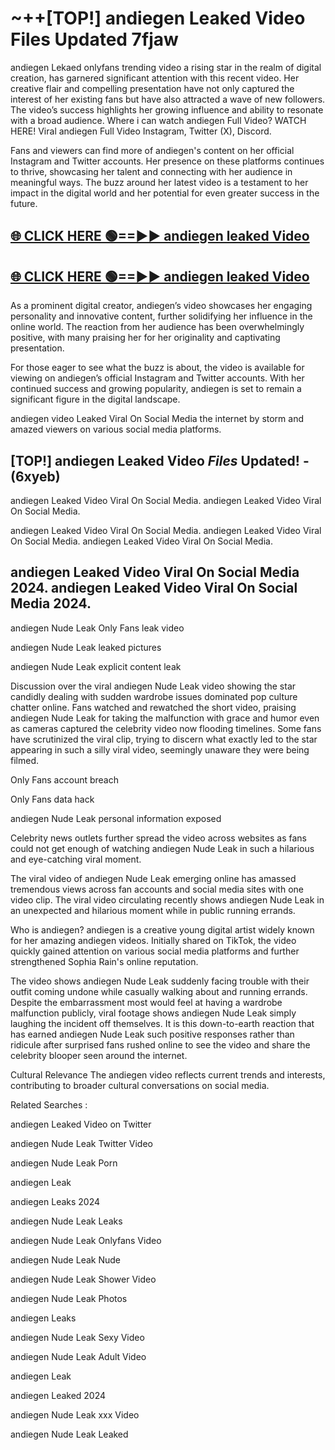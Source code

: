 # ~++[TOP!] andiegen Leaked Video Files Updated 7fjaw

 andiegen Lekaed onlyfans trending video a rising star in the realm of digital creation, has garnered significant attention with this recent video. Her creative flair and compelling presentation have not only captured the interest of her existing fans but have also attracted a wave of new followers. The video’s success highlights her growing influence and ability to resonate with a broad audience.
Where i can watch  andiegen Full Video? WATCH HERE! Viral  andiegen Full Video Instagram, Twitter (X), Discord.


Fans and viewers can find more of  andiegen's content on her official Instagram and Twitter accounts. Her presence on these platforms continues to thrive, showcasing her talent and connecting with her audience in meaningful ways. The buzz around her latest video is a testament to her impact in the digital world and her potential for even greater success in the future.


## [🌐 CLICK HERE 🟢==►►  andiegen leaked Video ](https://onlyclips.site?title=andiegen&ref=git)

## [🌐 CLICK HERE 🟢==►►  andiegen leaked Video ](https://onlyclips.site?title=andiegen&ref=git)


As a prominent digital creator,  andiegen’s video showcases her engaging personality and innovative content, further solidifying her influence in the online world. The reaction from her audience has been overwhelmingly positive, with many praising her for her originality and captivating presentation.

For those eager to see what the buzz is about, the video is available for viewing on  andiegen’s official Instagram and Twitter accounts. With her continued success and growing popularity,  andiegen is set to remain a significant figure in the digital landscape.


  andiegen video Leaked Viral On Social Media the internet by storm and amazed viewers on various social media platforms.


## [TOP!]  andiegen Leaked Video *Files* Updated! - (6xyeb) 

 andiegen Leaked Video Viral On Social Media. andiegen Leaked Video Viral On Social Media.

 andiegen Leaked Video Viral On Social Media. andiegen Leaked Video Viral On Social Media. andiegen Leaked Video Viral On Social Media.


##  andiegen Leaked Video Viral On Social Media 2024. andiegen Leaked Video Viral On Social Media 2024.
 andiegen Nude Leak Only Fans leak video

 andiegen Nude Leak leaked pictures

 andiegen Nude Leak explicit content leak

Discussion over the viral  andiegen Nude Leak video showing the star candidly dealing with sudden wardrobe issues dominated pop culture chatter online. Fans watched and rewatched the short video, praising  andiegen Nude Leak for taking the malfunction with grace and humor even as cameras captured the celebrity video now flooding timelines. Some fans have scrutinized the viral clip, trying to discern what exactly led to the star appearing in such a silly viral video, seemingly unaware they were being filmed.


Only Fans account breach

Only Fans data hack

 andiegen Nude Leak personal information exposed

Celebrity news outlets further spread the video across websites as fans could not get enough of watching  andiegen Nude Leak in such a hilarious and eye-catching viral moment.


The viral video of  andiegen Nude Leak emerging online has amassed tremendous views across fan accounts and social media sites with one video clip. The viral video circulating recently shows  andiegen Nude Leak in an unexpected and hilarious moment while in public running errands.


Who is  andiegen?  andiegen is a creative young digital artist widely known for her amazing  andiegen videos. Initially shared on TikTok, the video quickly gained attention on various social media platforms and further strengthened Sophia Rain's online reputation.

The video shows  andiegen Nude Leak suddenly facing trouble with their outfit coming undone while casually walking about and running errands. Despite the embarrassment most would feel at having a wardrobe malfunction publicly, viral footage shows  andiegen Nude Leak simply laughing the incident off themselves. It is this down-to-earth reaction that has earned  andiegen Nude Leak such positive responses rather than ridicule after surprised fans rushed online to see the video and share the celebrity blooper seen around the internet.

Cultural Relevance The  andiegen video reflects current trends and interests, contributing to broader cultural conversations on social media.

Related Searches :

 andiegen Leaked Video on Twitter

 andiegen Nude Leak Twitter Video

 andiegen Nude Leak Porn

 andiegen Leak 

 andiegen Leaks 2024

 andiegen Nude Leak Leaks

 andiegen Nude Leak Onlyfans Video

 andiegen Nude Leak Nude

 andiegen Nude Leak Shower Video

 andiegen Nude Leak Photos

 andiegen Leaks

 andiegen Nude Leak Sexy Video

 andiegen Nude Leak Adult Video

 andiegen Leak

 andiegen Leaked 2024

 andiegen Nude Leak xxx Video

 andiegen Nude Leak Leaked